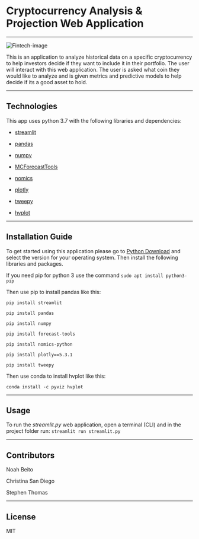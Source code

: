 # Cryptocurrency Analysis & Projection Web Application
---
![Fintech-image](crypto_image.png)

This is an application to analyze historical data on a specific cryptocurrency to help investors decide if they want to include it in their portfolio. The user will interact with this web application. The user is asked what coin they would like to analyze and is given metrics and predictive models to help decide if its a good asset to hold. 

***
## Technologies


This app uses python 3.7 with the following libraries and dependencies:

- [streamlit](https://docs.streamlit.io/)

- [pandas](https://pandas.pydata.org/docs/)

- [numpy](https://numpy.org/doc/)

- [MCForecastTools](https://pbpython.com/monte-carlo.html)

- [nomics](https://github.com/TaylorFacen/nomics-python)

- [plotly](https://plotly.com/python-api-reference/)

- [tweepy](https://docs.tweepy.org/en/stable/)

- [hvplot](https://hvplot.holoviz.org/)

***
## Installation Guide

To get started using this application please go to [Python Download](https://www.python.org/downloads/) and select the version for your operating system. Then install the following libraries and packages.

If you need pip for python 3 use the command  ``` sudo apt install python3-pip ```

Then use pip to install pandas like this:

``` pip install streamlit ```

``` pip install pandas ```

``` pip install numpy ```

``` pip install forecast-tools ```

``` pip install nomics-python ```

``` pip install plotly==5.3.1 ```

``` pip install tweepy ```

Then use conda to install hvplot like this:

``` conda install -c pyviz hvplot ```

***
## Usage
To run the *streamlit.py* web application, open a terminal (CLI) and in the project folder run:
```streamlit run streamlit.py```

***
## Contributors

Noah Beito 

Christina San Diego

Stephen Thomas

***
## License

MIT
